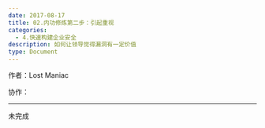 ```yaml
---
date: 2017-08-17
title: 02.内功修炼第二步：引起重视
categories:
  - 4.快速构建企业安全
description: 如何让领导觉得漏洞有一定价值
type: Document
---
```


作者：Lost Maniac

协作：


-----

未完成